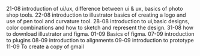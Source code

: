 21-08 introduction of ui/ux, difference between ui & ux, basics of photo shop tools. 
22-08 introduction to illustrator basics of creating a logo and use of pen tool and curvature tool. 
28-08 introduction to ui,basic designs, color combinations and how to sketch and represent the design. 
31-08 how to download illustrator and figma. 
01-09 Basics of figma. 
07-09 introduction to plugins
08-09 introduction to alignments
09-09 introduction to prototype
11-09 To create a copy of gmail 

